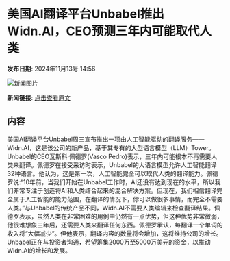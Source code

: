 # 美国AI翻译平台Unbabel推出Widn.AI，CEO预测三年内可能取代人类

**发布日期**: 2024年11月13号 14:56

![新闻图片](https://pic.chinaz.com/picmap/thumb/202306201121368040_3.jpg)

**新闻链接**: [点击查看原文](https://www.aibase.com/zh/news/13205)

## 内容

美国AI翻译平台Unbabel周三宣布推出一项由人工智能驱动的翻译服务——Widn.AI，这是该公司的新产品，基于其专有的大型语言模型（LLM）Tower。Unbabel的CEO瓦斯科·佩德罗(Vasco Pedro)表示，三年内可能根本不再需要人类来翻译。佩德罗在接受采访时表示，Unbabel的大语言模型允许人工智能翻译32种语言。他认为，这是第一次，人工智能完全可以取代人类的翻译能力。佩德罗说:“10年前，当我们开始在Unbabel工作时，AI还没有达到现在的水平，所以我们非常专注于创造将AI和人类结合起来的混合解决方案。但现在，我们相信翻译完全属于人工智能的能力范围，在翻译的情况下，你可以做很多事情，而完全不需要人类。”与Unbabel的传统产品不同，Widn.AI不需要人类编辑来检查翻译结果。佩德罗表示，虽然人类在非常困难的用例中仍然有一点优势，但这种优势非常微弱，他很难想象三年后，还需要人类来翻译任何东西。佩德罗承认，每翻译一个单词的收入将“大幅减少”。但他表示，翻译内容的数量将会增加，这将维持公司的增长。Unbabel正在与投资者沟通，希望筹集2000万至5000万美元的资金，以推动Widn.AI的增长和发展。
